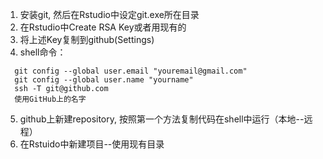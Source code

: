 1. 安装git, 然后在Rstudio中设定git.exe所在目录
2. 在Rstudio中Create RSA Key或者用现有的
3. 将上述Key复制到github(Settings)
4. shell命令：
```
  git config --global user.email "youremail@gmail.com"
  git config --global user.name "yourname"
  ssh -T git@github.com
  使用GitHub上的名字
```
5. github上新建repository, 按照第一个方法复制代码在shell中运行（本地--远程）
6. 在Rstuido中新建项目--使用现有目录
